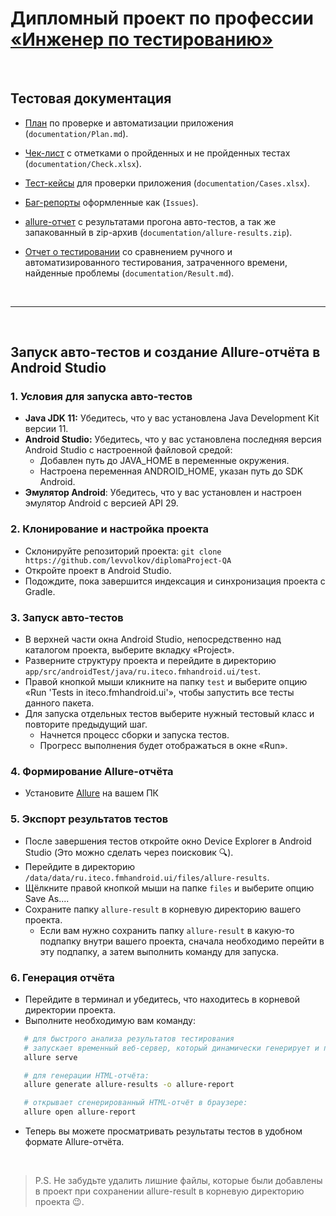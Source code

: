 # Дипломный проект по профессии [«Инженер по тестированию»](https://github.com/netology-code/qamid-diplom/tree/main)

<br>

## Тестовая документация

- [План](documentation/Plan.md) по проверке и автоматизации приложения (`documentation/Plan.md`).

- [Чек-лист](https://docs.google.com/spreadsheets/d/1tp4zuPhJCrSsRBF5NDZpXZ0Zf8EW4IJW4OcM2-sP4Pw/edit?usp=sharing) c отметками о пройденных и не пройденных тестах (`documentation/Check.xlsx`).

- [Тест-кейсы](https://docs.google.com/spreadsheets/d/14wejW8lElOt6h5sYnSTjFMKYt1W6wXHiVvCJvYb8fsU/edit?usp=sharing) для проверки приложения (`documentation/Cases.xlsx`).

- [Баг-репорты](https://github.com/levvolkov/diplomaProject-QA/issues) оформленные как (`Issues`).

- [allure-отчет](https://levvolkov.github.io/diplomaProject-QA/documentation/allure-report) с результатами прогона авто-тестов, а так же запакованный в zip-архив (`documentation/allure-results.zip`).

- [Отчет о тестировании](documentation/Result.md) со сравнением ручного и автоматизированного тестирования, затраченного времени, найденные проблемы (`documentation/Result.md`).

<br>

-----

<br>

## Запуск авто-тестов и создание Allure-отчёта в Android Studio
### 1. Условия для запуска авто-тестов
- **Java JDK 11:** Убедитесь, что у вас установлена Java Development Kit версии 11.
- **Android Studio:** Убедитесь, что у вас установлена последняя версия Android Studio с настроенной файловой средой:
    * Добавлен путь до JAVA_HOME в переменные окружения.
    * Настроена переменная ANDROID_HOME, указан путь до SDK Android.
- **Эмулятор Android**: Убедитесь, что у вас установлен и настроен эмулятор Android с версией API 29.

### 2. Клонирование и настройка проекта
- Склонируйте репозиторий проекта: `git clone https://github.com/levvolkov/diplomaProject-QA`
- Откройте проект в Android Studio.
- Подождите, пока завершится индексация и синхронизация проекта с Gradle.

### 3. Запуск авто-тестов
- В верхней части окна Android Studio, непосредственно над каталогом проекта, выберите вкладку «Project».
- Разверните структуру проекта и перейдите в директорию `app/src/androidTest/java/ru.iteco.fmhandroid.ui/test`.
- Правой кнопкой мыши кликните на папку `test` и выберите опцию «Run 'Tests in iteco.fmhandroid.ui'», чтобы запустить все тесты данного пакета.
- Для запуска отдельных тестов выберите нужный тестовый класс и повторите предыдущий шаг.
    * Начнется процесс сборки и запуска тестов.
    * Прогресс выполнения будет отображаться в окне «Run».

### 4. Формирование Allure-отчёта
- Установите [Allure](https://allurereport.org/docs/install/) на вашем ПК

### 5. Экспорт результатов тестов
- После завершения тестов откройте окно Device Explorer в Android Studio (Это можно сделать через поисковик 🔍).
- Перейдите в директорию `/data/data/ru.iteco.fmhandroid.ui/files/allure-results`.
- Щёлкните правой кнопкой мыши на папке `files` и выберите опцию Save As....
- Сохраните папку `allure-result` в корневую директорию вашего проекта.
    * Если вам нужно сохранить папку `allure-result` в какую-то подпапку внутри вашего проекта, сначала необходимо перейти в эту подпапку, а затем выполнить команду для запуска.

### 6. Генерация отчёта
- Перейдите в терминал и убедитесь, что находитесь в корневой директории проекта.
- Выполните необходимую вам команду:
```bash
   # для быстрого анализа результатов тестирования
   # запускает временный веб-сервер, который динамически генерирует и показывает отчет на основе JSON-данных:
   allure serve

   # для генерации HTML-отчёта:
   allure generate allure-results -o allure-report

   # открывает сгенерированный HTML-отчёт в браузере:
   allure open allure-report
```
- Теперь вы можете просматривать результаты тестов в удобном формате Allure-отчёта.

<br>

> P.S. Не забудьте удалить лишние файлы, которые были добавлены в проект при сохранении allure-result в корневую директорию проекта 😉.